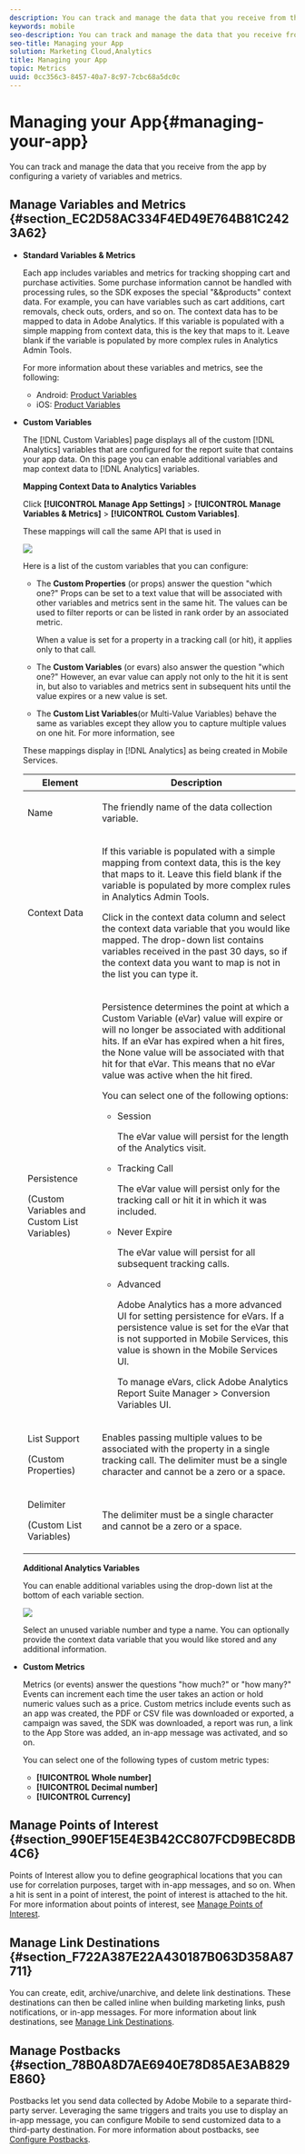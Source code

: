 ```yaml
---
description: You can track and manage the data that you receive from the app by configuring a variety of variables and metrics.
keywords: mobile
seo-description: You can track and manage the data that you receive from the app by configuring a variety of variables and metrics.
seo-title: Managing your App
solution: Marketing Cloud,Analytics
title: Managing your App
topic: Metrics
uuid: 0cc356c3-8457-40a7-8c97-7cbc68a5dc0c
---
```


# Managing your App{#managing-your-app}

You can track and manage the data that you receive from the app by configuring a variety of variables and metrics.

## Manage Variables and Metrics {#section_EC2D58AC334F4ED49E764B81C2423A62}

* **Standard Variables & Metrics**

  Each app includes variables and metrics for tracking shopping cart and purchase activities. Some purchase information cannot be handled with processing rules, so the SDK exposes the special "&&products" context data. For example, you can have variables such as cart additions, cart removals, check outs, orders, and so on. The context data has to be mapped to data in Adobe Analytics. If this variable is populated with a simple mapping from context data, this is the key that maps to it. Leave blank if the variable is populated by more complex rules in Analytics Admin Tools.

  For more information about these variables and metrics, see the following:

    * Android: [Product Variables](/help/android/analytics-main/products/products.md) 
    * iOS: [Product Variables](/help/ios/analytics-main/products/products.md)

* **Custom Variables**

  The [!DNL Custom Variables] page displays all of the custom [!DNL Analytics] variables that are configured for the report suite that contains your app data. On this page you can enable additional variables and map context data to [!DNL Analytics] variables.

  **Mapping Context Data to Analytics Variables**

  Click  **[!UICONTROL Manage App Settings]** > **[!UICONTROL Manage Variables & Metrics]** > **[!UICONTROL Custom Variables]**.

  These mappings will call the same API that is used in <!--REKHA--<a href="https://docs.adobe.com/content/help/en/analytics/admin/admin-tools/processing-rules/processing-rules.html" format="dita" scope="local"> processing rules.</a>-->

  ![](assets/custom_data_content.png)

  Here is a list of the custom variables that you can configure:

    * The **Custom Properties** (or props) answer the question "which one?" Props can be set to a text value that will be associated with other variables and metrics sent in the same hit. The values can be used to filter reports or can be listed in rank order by an associated metric.

      When a value is set for a property in a tracking call (or hit), it applies only to that call. 
    
    * The **Custom Variables** (or evars) also answer the question "which one?" However, an evar value can apply not only to the hit it is sent in, but also to variables and metrics sent in subsequent hits until the value expires or a new value is set. 
    * The **Custom List Variables**(or Multi-Value Variables) behave the same as variables except they allow you to capture multiple values on one hit. For more information, see
    <!--REKHA--<a href="https://docs.adobe.com/content/help/en/analytics/implementation/javascript-implementation/variables-analytics-reporting/page-variables.html#concept_AC42F2D69B674C02A484137CE5B4E687" format="dita" scope="local"> List Variable.</a>-->

  These mappings display in [!DNL Analytics] as being created in Mobile Services.

  <table id="table_5B0EC9D6DA2D47E6AB0995C6C6922191"> 
  <thead> 
    <tr> 
    <th colname="col1" class="entry"> Element </th> 
    <th colname="col2" class="entry"> Description </th> 
    </tr> 
  </thead>
  <tbody> 
    <tr> 
    <td colname="col1"> <p><span class="uicontrol"> Name</span> </p> </td> 
    <td colname="col2"> <p>The friendly name of the data collection variable. </p> </td> 
    </tr> 
    <tr> 
    <td colname="col1"> <p><span class="uicontrol"> Context Data</span> </p> </td> 
    <td colname="col2"> <p> If this variable is populated with a simple mapping from context data, this is the key that maps to it. Leave this field blank if the variable is populated by more complex rules in <span class="keyword"> Analytics</span> <span class="wintitle"> Admin Tools</span>. </p> <p>Click in the context data column and select the context data variable that you would like mapped. The drop-down list contains variables received in the past 30 days, so if the context data you want to map is not in the list you can type it. </p> </td> 
    </tr> 
    <tr> 
    <td colname="col1"> <p><span class="uicontrol"> Persistence</span> </p> <p>(Custom Variables and Custom List Variables) </p> </td> 
    <td colname="col2"> <p>Persistence determines the point at which a Custom Variable (eVar) value will expire or will no longer be associated with additional hits. If an eVar has expired when a hit fires, the <span class="uicontrol"> None</span> value will be associated with that hit for that eVar. This means that no eVar value was active when the hit fired. </p> <p>You can select one of the following options: </p> <p> 
      <ul id="ul_1FCE4E0E02F8449EA745E75B9AE9DDC5"> 
        <li id="li_9EF606A371CD43BC91A0B98F008F93DF"> <p><span class="uicontrol"> Session</span> </p> <p>The eVar value will persist for the length of the Analytics visit. </p> </li> 
        <li id="li_4484E6E78679413E902B1C50CAC00341"> <p><span class="uicontrol"> Tracking Call</span> </p> <p> The eVar value will persist only for the tracking call or hit it in which it was included. </p> </li> 
        <li id="li_8B62A6B24A44412D9F588D7430CC1E8F"> <p><span class="uicontrol"> Never Expire</span> </p> <p>The eVar value will persist for all subsequent tracking calls. </p> </li> 
        <li id="li_ED2A0C6D36BC4A9A8CB589AD5DF7ED73"> <p><span class="uicontrol"> Advanced</span> </p> <p>Adobe Analytics has a more advanced UI for setting persistence for eVars. If a persistence value is set for the eVar that is not supported in Mobile Services, this value is shown in the Mobile Services UI. </p> <p>To manage eVars, click <span class="ignoretag"><span class="uicontrol"> Adobe Analytics Report Suite Manager</span> &gt; <span class="uicontrol"> Conversion Variables UI</span></span>. </p> </li> 
      </ul> </p> </td> 
    </tr> 
    <tr> 
    <td colname="col1"> <p><span class="uicontrol"> List Support</span> </p> <p>(Custom Properties) </p> </td> 
    <td colname="col2"> <p>Enables passing multiple values to be associated with the property in a single tracking call. The delimiter must be a single character and cannot be a zero or a space. </p> </td> 
    </tr> 
    <tr> 
    <td colname="col1"> <p><span class="uicontrol"> Delimiter </span> </p> <p>(Custom List Variables) </p> </td> 
    <td colname="col2"> <p>The delimiter must be a single character and cannot be a zero or a space. </p> </td> 
    </tr> 
  </tbody> 
  </table>

  **Additional Analytics Variables**

  You can enable additional variables using the drop-down list at the bottom of each variable section.

  ![](assets/add_variable.png)

  Select an unused variable number and type a name. You can optionally provide the context data variable that you would like stored and any additional information. 

* **Custom Metrics**

  Metrics (or events) answer the questions "how much?" or "how many?" Events can increment each time the user takes an action or hold numeric values such as a price. Custom metrics include events such as an app was created, the PDF or CSV file was downloaded or exported, a campaign was saved, the SDK was downloaded, a report was run, a link to the App Store was added, an in-app message was activated, and so on.

  You can select one of the following types of custom metric types:

    * **[!UICONTROL Whole number]** 
    * **[!UICONTROL Decimal number]** 
    * **[!UICONTROL Currency]**

## Manage Points of Interest {#section_990EF15E4E3B42CC807FCD9BEC8DB4C6}

Points of Interest allow you to define geographical locations that you can use for correlation purposes, target with in-app messages, and so on. When a hit is sent in a point of interest, the point of interest is attached to the hit. For more information about points of interest, see [Manage Points of Interest](../location/t-manage-points.md#task_2F8223787D4E46CD827AFE156346ACBE).  

## Manage Link Destinations {#section_F722A387E22A430187B063D358A87711}

You can create, edit, archive/unarchive, and delete link destinations. These destinations can then be called inline when building marketing links, push notifications, or in-app messages. For more information about link destinations, see [Manage Link Destinations](../acquisition-main/c-manage-link-destinations/t-archive-unarchive-link-destinations.md#task_3D807CDD30964F9DB7D43AE6E720C2A8).

## Manage Postbacks {#section_78B0A8D7AE6940E78D85AE3AB829E860}

Postbacks let you send data collected by Adobe Mobile to a separate third-party server. Leveraging the same triggers and traits you use to display an in-app message, you can configure Mobile to send customized data to a third-party destination. For more information about postbacks, see [Configure Postbacks](../c-manage-app-settings/c-mob-confg-app/signals.md#concept_3471F8B9625446DBAB4C6C45AE25E91D). 

